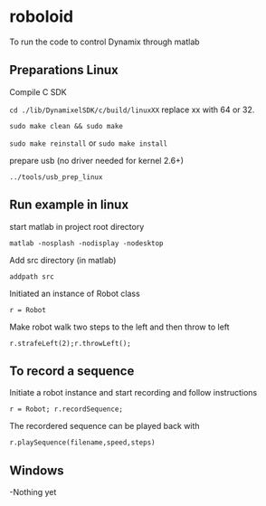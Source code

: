 # roboloid

To run the code to control Dynamix through matlab

## Preparations Linux
Compile C SDK

`cd ./lib/DynamixelSDK/c/build/linuxXX` replace xx with 64 or 32.

`sudo make clean && sudo make`

`sudo make reinstall` or `sudo make install`

prepare usb (no driver needed for kernel 2.6+)

`../tools/usb_prep_linux`

## Run example in linux

start matlab in project root directory

`matlab -nosplash -nodisplay -nodesktop`

Add src directory (in matlab)

`addpath src`

Initiated an instance of Robot class

`r = Robot`

Make robot walk two steps to the left and then throw to left

`r.strafeLeft(2);r.throwLeft();`

## To record a sequence

Initiate a robot instance and start recording and follow instructions

`r = Robot; r.recordSequence;`

The recordered sequence can be played back with

`r.playSequence(filename,speed,steps)`

## Windows

-Nothing yet





